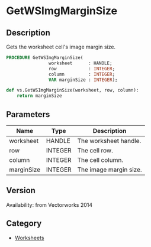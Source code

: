 # GetWSImgMarginSize

## Description
Gets the worksheet cell's image margin size.

```pascal
PROCEDURE GetWSImgMarginSize(
				worksheet      : HANDLE;
				row            : INTEGER;
				column         : INTEGER;
				VAR marginSize : INTEGER);
```

```python
def vs.GetWSImgMarginSize(worksheet, row, column):
    return marginSize
```

## Parameters
|Name|Type|Description|
|---|---|---|
|worksheet|HANDLE|The worksheet handle.|
|row|INTEGER|The cell row.|
|column|INTEGER|The cell column.|
|marginSize|INTEGER|The image margin size.|

## Version
Availability: from Vectorworks 2014

## Category
* [Worksheets](../Categories/Worksheets.md)
